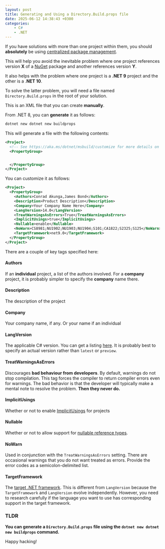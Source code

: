 ```yaml
---
layout: post
title: Generating and Using a Directory.Build.props file
date: 2025-06-12 14:38:43 +0300
categories:
    - C#
    - .NET
---
```


If you have solutions with more than one project within them, you should **absolutely** be using [centralized package management](https://learn.microsoft.com/en-us/nuget/consume-packages/central-package-management).

This will help you avoid the inevitable problem where one project references version **X** of a [NuGet](https://www.nuget.org/) package and another references version **Y**.

It also helps with the problem where one project is a **.NET 9** project and the other is a .**NET 10**.

To solve the latter problem, you will need a file named `Directory.Build.props` in the root of your solution.

This is an XML file that you can create **manually**.

From .NET 8, you can **generate** it as follows:

```bash
dotnet new dotnet new buildprops
```

This will generate a file with the following contents:

```xml
<Project>
  <!-- See https://aka.ms/dotnet/msbuild/customize for more details on customizing your build -->
  <PropertyGroup>


  </PropertyGroup>
</Project>
```

You can customize it as follows:

```xml
<Project>
  <PropertyGroup>
    <Authors>Conrad Akunga,James Bond</Authors>
    <Description>Product Description</Description>
    <Company>Your Company Name Here</Company>
    <LangVersion>14.0</LangVersion>
    <TreatWarningsAsErrors>True</TreatWarningsAsErrors>
    <ImplicitUsings>true</ImplicitUsings>
    <Nullable>enable</Nullable>
    <NoWarn>CS8981;NU1902;NU1903;NU1904;S101;CA1822;S2325;S125</NoWarn>
    <TargetFramework>net9.0</TargetFramework>
  </PropertyGroup>
</Project>
```

There are a couple of key tags specified here:

#### Authors

If an **individual** project, a list of the authors involved. For a **company** project, it is probably simpler to specify the **company** name there.

#### Description

The description of the project

#### Company

Your company name, if any. Or your name if an individual

#### LangVersion

The applicable C# version. You can get a listing [here](https://learn.microsoft.com/en-us/dotnet/csharp/language-reference/configure-language-version). It is probably best to specify an actual version rather than `latest` or `preview`.

#### TreatWarningsAsErrors

Discourages **bad behaviour from developers**. By default, warnings do not stop compilation. This tag forces the compiler to return compiler errors even for warnings.  The bad behavior is that the developer will typically make a mental note to resolve the problem. **Then they never do.**

#### ImplicitUsings

Whether or not to enable [ImplicitUsings](https://medium.com/@KeyurRamoliya/c-implicit-usings-0c3bfd730922) for projects

#### Nullable

Whether or not to allow support for [nullable reference types](https://learn.microsoft.com/en-us/dotnet/csharp/tutorials/nullable-reference-types).

#### NoWarn

Used in conjunction with the `TreatWarningsAsErrors` setting. There are occasional warnings that you do not want treated as errors. Provide the error codes as a semicolon-delimited list.

#### TargetFramework

The [target .NET framework](https://versionsof.net/). This is different from `LangVersion` because the `TargetFramework` and `LangVersion` evolve independently. However, you need to research carefully if the language you want to use has corresponding support in the target framework.

### TLDR

**You can generate a `Directory.Build.props` file using the `dotnet new dotnet new buildprops` command.**

Happy hacking!

